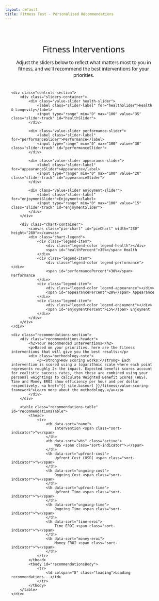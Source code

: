 ```yaml
---
layout: default
title: Fitness Test - Personalised Recommendations
---
```


<style>
/* Main container */
.fitness-test-container {
    max-width: none !important;
    width: 95% !important;
    margin: 0 auto;
    padding: 20px;
    font-family: "Open Sans", "Helvetica Neue", Helvetica, Arial, sans-serif;
}

body .main-content {
    max-width: none !important;
    padding: 1rem !important;
}
    
.header-section {
    text-align: center;
    margin-bottom: 40px;
}

.header-section h1 {
    color: #000000;
    margin-bottom: 15px;
    font-weight: normal;
}

.header-section p {
    color: #000000;
    font-size: 1.1em;
    margin-bottom: 0;
}

/* Controls layout */
.controls-section {
    display: flex;
    gap: 40px;
    margin-bottom: 40px;
    align-items: flex-start;
}

.sliders-container {
    flex: 1;
    min-width: 300px;
}

.chart-container {
    flex: 1;
    min-width: 300px;
    display: flex;
    flex-direction: column;
    align-items: center;
}

/* Slider styling */
.value-slider {
    margin-bottom: 25px;
}

.slider-label {
    display: block;
    font-weight: 600;
    margin-bottom: 8px;
    color: #333;
    font-size: 1.1em;
}

.slider-track {
    width: 100%;
    height: 8px;
    border-radius: 4px;
    background: #e9ecef;
    outline: none;
    -webkit-appearance: none;
    appearance: none;
    cursor: pointer;
    transition: all 0.3s ease;
}

.slider-track::-webkit-slider-thumb {
    -webkit-appearance: none;
    appearance: none;
    width: 24px;
    height: 24px;
    border-radius: 50%;
    background: #155799;
    cursor: pointer;
    border: 3px solid white;
    box-shadow: 0 2px 6px rgba(0,0,0,0.2);
    transition: all 0.3s ease;
}

.slider-track::-webkit-slider-thumb:hover {
    transform: scale(1.1);
    box-shadow: 0 4px 12px rgba(0,0,0,0.3);
}

.slider-track::-moz-range-thumb {
    width: 24px;
    height: 24px;
    border-radius: 50%;
    background: #155799;
    cursor: pointer;
    border: 3px solid white;
    box-shadow: 0 2px 6px rgba(0,0,0,0.2);
}

/* Color coding for sliders - solid colors */
.health-slider .slider-track { background: #28a745; }
.performance-slider .slider-track { background: #dc3545; }
.appearance-slider .slider-track { background: #ffc107; }
.enjoyment-slider .slider-track { background: #007bff; }

/* Pie chart */
.pie-chart {
    width: 280px;
    height: 280px;
    margin-bottom: 20px;
}

.chart-legend {
    display: grid;
    grid-template-columns: repeat(2, 1fr);
    gap: 15px;
    width: 100%;
    max-width: 280px;
}

.legend-item {
    display: flex;
    align-items: center;
    font-size: 0.9em;
}

.legend-color {
    width: 16px;
    height: 16px;
    border-radius: 3px;
    margin-right: 8px;
}

.legend-health { background: #28a745; }
.legend-performance { background: #dc3545; }
.legend-appearance { background: #ffc107; }
.legend-enjoyment { background: #007bff; }

/* Recommendations section */
.recommendations-section {
    background: white;
    border-radius: 8px;
    padding: 30px;
    box-shadow: 0 2px 10px rgba(0,0,0,0.1);
}

.recommendations-header {
    margin-bottom: 25px;
    text-align: center;
}

.recommendations-header h2 {
    color: #000000;
    margin-bottom: 10px;
    font-weight: normal;
}

.recommendations-header p {
    color: #000000;
}

.methodology-note {
    background: #f8f9fa;
    padding: 15px;
    border-radius: 6px;
    margin-top: 15px;
    font-size: 0.9em;
    text-align: left;
}

.methodology-note p {
    margin: 0;
}

.methodology-note a {
    color: #155799;
    text-decoration: none;
}

.methodology-note a:hover {
    text-decoration: underline;
}

/* Sort controls */
.sort-controls {
    display: none;
}

/* Table styling */
.recommendations-table {
    width: 100%;
    border-collapse: collapse;
    background: white;
    border-radius: 8px;
    overflow: hidden;
    box-shadow: 0 2px 10px rgba(0,0,0,0.1);
}

.recommendations-table th {
    background: #f8f9fa;
    padding: 15px 12px;
    text-align: left;
    font-weight: 600;
    color: #333;
    border-bottom: 2px solid #dee2e6;
    font-size: 0.9em;
    cursor: pointer;
    position: relative;
    user-select: none;
    transition: background-color 0.3s;
}

.recommendations-table th:hover {
    background: #e9ecef;
}

.recommendations-table th.active {
    background: #155799;
    color: white;
}

.recommendations-table td {
    padding: 15px 12px;
    border-bottom: 1px solid #e9ecef;
    vertical-align: middle;
}

.recommendations-table tbody tr:hover {
    background: #f8f9fa;
}

.recommendations-table tbody tr:last-child td {
    border-bottom: none;
}

/* Intervention name column */
.intervention-name {
    display: flex;
    align-items: center;
    gap: 8px;
    min-width: 200px;
}

.intervention-link {
    color: #155799;
    text-decoration: none;
    font-weight: 600;
    font-size: 1.05em;
}

.intervention-link:hover {
    text-decoration: underline;
}

.table-description-icon {
    background-color: #155799;
    color: white;
    border-radius: 50%;
    width: 18px;
    height: 18px;
    display: inline-flex;
    align-items: center;
    justify-content: center;
    font-size: 11px;
    cursor: pointer;
    transition: background-color 0.3s;
    user-select: none;
    flex-shrink: 0;
}

.table-description-icon:hover {
    background-color: #0d47a1;
}

/* Score columns */
.wbs-score {
    font-weight: bold;
    color: #e63946;
    font-size: 1.1em;
}

.eroi-score {
    font-weight: 600;
    color: #155799;
}

/* Cost and time columns */
.cost-cell, .time-cell {
    font-size: 0.9em;
}

/* Sort indicators in headers */
.sort-indicator {
    display: inline;
    margin-left: 5px;
    font-size: 1em;
    opacity: 1;
}

.recommendations-table th:hover .sort-indicator {
    opacity: 1;
}

.recommendations-table th.active .sort-indicator {
    opacity: 1;
}

/* Mobile responsiveness */
@media (max-width: 1024px) {
    .recommendations-table {
        font-size: 0.85em;
    }
    
    .recommendations-table th,
    .recommendations-table td {
        padding: 10px 8px;
    }
    
    .intervention-name {
        min-width: 150px;
    }
}

@media (max-width: 768px) {
    .recommendations-table {
        display: block;
        overflow-x: auto;
        white-space: nowrap;
    }
    
    .recommendations-table th,
    .recommendations-table td {
        padding: 8px 6px;
        min-width: 80px;
    }
    
    .intervention-name {
        min-width: 120px;
        white-space: normal;
    }
    
    .intervention-link {
        font-size: 0.95em;
    }
}

/* Mobile responsiveness */
@media (max-width: 768px) {
    .controls-section {
        flex-direction: column;
        gap: 30px;
    }
    
    .recommendations-table {
        font-size: 0.8em;
    }
    
    .recommendations-table th,
    .recommendations-table td {
        padding: 8px 4px;
    }
    
    .intervention-name {
        min-width: 100px;
    }
    
    .pie-chart {
        width: 240px;
        height: 240px;
    }
    
    .chart-legend {
        max-width: 240px;
    }
    
    .sort-controls {
        flex-direction: column;
        align-items: center;
    }
}

/* Loading state */
.loading {
    text-align: center;
    padding: 40px;
    color: #666;
}

/* Popup styles */
.popup-overlay {
    display: none;
    position: fixed;
    top: 0;
    left: 0;
    width: 100%;
    height: 100%;
    background: rgba(0,0,0,0.5);
    z-index: 999;
}

.popup-overlay.visible {
    display: block;
}

.description-popup {
    display: none;
    position: fixed;
    top: 50%;
    left: 50%;
    transform: translate(-50%, -50%);
    background: white;
    border: 1px solid #ddd;
    border-radius: 8px;
    padding: 20px;
    max-width: 500px;
    width: 90%;
    box-shadow: 0 4px 20px rgba(0,0,0,0.15);
    z-index: 1000;
}

.description-popup.visible {
    display: block;
}

.popup-close {
    position: absolute;
    top: 10px;
    right: 15px;
    background: none;
    border: none;
    font-size: 20px;
    cursor: pointer;
    color: #666;
}

.popup-close:hover {
    color: #333;
}

.popup-title {
    font-weight: bold;
    margin-bottom: 15px;
    color: #155799;
    font-size: 1.2em;
}

.popup-content {
    line-height: 1.5;
    color: #333;
}
</style>

<div class="fitness-test-container">
    <div class="header-section">
        <h1>Fitness Interventions</h1>
        <p>Adjust the sliders below to reflect what matters most to you in fitness, and we'll recommend the best interventions for your priorities.</p>
    </div>

    <div class="controls-section">
        <div class="sliders-container">
            <div class="value-slider health-slider">
                <label class="slider-label" for="healthSlider">Health & Longevity</label>
                <input type="range" min="0" max="100" value="35" class="slider-track" id="healthSlider">
            </div>
            
            <div class="value-slider performance-slider">
                <label class="slider-label" for="performanceSlider">Performance</label>
                <input type="range" min="0" max="100" value="30" class="slider-track" id="performanceSlider">
            </div>
            
            <div class="value-slider appearance-slider">
                <label class="slider-label" for="appearanceSlider">Appearance</label>
                <input type="range" min="0" max="100" value="20" class="slider-track" id="appearanceSlider">
            </div>
            
            <div class="value-slider enjoyment-slider">
                <label class="slider-label" for="enjoymentSlider">Enjoyment</label>
                <input type="range" min="0" max="100" value="15" class="slider-track" id="enjoymentSlider">
            </div>
        </div>

        <div class="chart-container">
            <canvas class="pie-chart" id="pieChart" width="280" height="280"></canvas>
            <div class="chart-legend">
                <div class="legend-item">
                    <div class="legend-color legend-health"></div>
                    <span id="healthPercent">35%</span> Health
                </div>
                <div class="legend-item">
                    <div class="legend-color legend-performance"></div>
                    <span id="performancePercent">30%</span> Performance
                </div>
                <div class="legend-item">
                    <div class="legend-color legend-appearance"></div>
                    <span id="appearancePercent">20%</span> Appearance
                </div>
                <div class="legend-item">
                    <div class="legend-color legend-enjoyment"></div>
                    <span id="enjoymentPercent">15%</span> Enjoyment
                </div>
            </div>
        </div>
    </div>

    <div class="recommendations-section">
        <div class="recommendations-header">
            <h2>Your Recommended Interventions</h2>
            <p>Based on your priorities, here are the fitness interventions that will give you the best results:</p>
            <div class="methodology-note">
                <p><strong>How scoring works:</strong> Each intervention is scored using a logarithmic scale where each point represents roughly 2× the impact. Expected benefit scores account for realistic success rates, then these are combined using your personal weightings to calculate Weighted Benefit Scores (WBS). Time and Money EROI show efficiency per hour and per dollar respectively. <a href="{{ site.baseurl }}/fitness/value-scoring-framework">Learn more about the methodology.</a></p>
            </div>
        </div>

        <table class="recommendations-table" id="recommendationsTable">
            <thead>
                <tr>
                    <th data-sort="name">
                        Intervention <span class="sort-indicator">^v</span>
                    </th>
                    <th data-sort="wbs" class="active">
                        WBS <span class="sort-indicator">↓</span>
                    </th>
                    <th data-sort="upfront-cost">
                        Upfront Cost (USD) <span class="sort-indicator">^v</span>
                    </th>
                    <th data-sort="ongoing-cost">
                        Ongoing Cost <span class="sort-indicator">^v</span>
                    </th>
                    <th data-sort="upfront-time">
                        Upfront Time <span class="sort-indicator">^v</span>
                    </th>
                    <th data-sort="ongoing-time">
                        Ongoing Time <span class="sort-indicator">^v</span>
                    </th>
                    <th data-sort="time-eroi">
                        Time EROI <span class="sort-indicator">^v</span>
                    </th>
                    <th data-sort="money-eroi">
                        Money EROI <span class="sort-indicator">^v</span>
                    </th>
                </tr>
            </thead>
            <tbody id="recommendationsBody">
                <tr>
                    <td colspan="8" class="loading">Loading recommendations...</td>
                </tr>
            </tbody>
        </table>
    </div>
</div>

<!-- Popup overlay -->
<div class="popup-overlay" id="popupOverlay" onclick="hideDescriptionPopup()"></div>

<!-- Description popup -->
<div class="description-popup" id="descriptionPopup">
    <button class="popup-close" onclick="hideDescriptionPopup()">×</button>
    <div class="popup-title" id="popupTitle"></div>
    <div class="popup-content" id="popupContent"></div>
</div>

<script>
// Build interventions data from Jekyll data files
const fitnessInterventions = {
{% for intervention_file in site.data.interventions %}
    {% assign intervention_key = intervention_file[0] %}
    {% assign intervention_data = intervention_file[1] %}
    {% if intervention_data.applicable_domains contains "fitness" %}
    "{{ intervention_key }}": {
        name: {{ intervention_data.name | jsonify }},
        description: {{ intervention_data.description | jsonify }},
        values: {
            health: {% if intervention_data.values["fitness.health"] %}{{ intervention_data.values["fitness.health"].pbs | plus: 0.0 }} + Math.log2({{ intervention_data.values["fitness.health"].isr | plus: 0.0 }}/100) + Math.log2({{ intervention_data.values["fitness.health"].uar | plus: 0.0 }}/100){% else %}0{% endif %},
            performance: {% if intervention_data.values["fitness.performance"] %}{{ intervention_data.values["fitness.performance"].pbs | plus: 0.0 }} + Math.log2({{ intervention_data.values["fitness.performance"].isr | plus: 0.0 }}/100) + Math.log2({{ intervention_data.values["fitness.performance"].uar | plus: 0.0 }}/100){% else %}0{% endif %},
            appearance: {% if intervention_data.values["fitness.appearance"] %}{{ intervention_data.values["fitness.appearance"].pbs | plus: 0.0 }} + Math.log2({{ intervention_data.values["fitness.appearance"].isr | plus: 0.0 }}/100) + Math.log2({{ intervention_data.values["fitness.appearance"].uar | plus: 0.0 }}/100){% else %}0{% endif %},
            enjoyment: {% if intervention_data.values["fitness.enjoyment"] %}{{ intervention_data.values["fitness.enjoyment"].pbs | plus: 0.0 }} + Math.log2({{ intervention_data.values["fitness.enjoyment"].isr | plus: 0.0 }}/100) + Math.log2({{ intervention_data.values["fitness.enjoyment"].uar | plus: 0.0 }}/100){% else %}0{% endif %}
        },
        resources: {
            upfront_cost: {{ intervention_data.resources.upfront_cost | plus: 0 }},
            ongoing_cost: {{ intervention_data.resources.ongoing_cost | plus: 0.0 }},
            ongoing_cost_period: {{ intervention_data.resources.ongoing_cost_period | jsonify }},
            ongoing_cost_weekly: {% if intervention_data.resources.ongoing_cost_period == "week" %}{{ intervention_data.resources.ongoing_cost | plus: 0.0 }}{% elsif intervention_data.resources.ongoing_cost_period == "month" %}{{ intervention_data.resources.ongoing_cost | plus: 0.0 | divided_by: 4.33 }}{% else %}{{ intervention_data.resources.ongoing_cost | plus: 0.0 | divided_by: 52.0 }}{% endif %},
            upfront_time: {{ intervention_data.resources.upfront_time | plus: 0 }},
            ongoing_time: {{ intervention_data.resources.ongoing_time | plus: 0.0 }},
            ongoing_time_period: {{ intervention_data.resources.ongoing_time_period | jsonify }},
            ongoing_time_weekly: {% if intervention_data.resources.ongoing_time_period == "week" %}{{ intervention_data.resources.ongoing_time | plus: 0.0 }}{% elsif intervention_data.resources.ongoing_time_period == "month" %}{{ intervention_data.resources.ongoing_time | plus: 0.0 | divided_by: 4.33 }}{% else %}{{ intervention_data.resources.ongoing_time | plus: 0.0 | divided_by: 52.0 }}{% endif %}
        }
    }{% unless forloop.last %},{% endunless %}
    {% endif %}
{% endfor %}
};

console.log('Loaded interventions:', fitnessInterventions);

// Color scheme - standard colors
const colors = {
    health: '#28a745',     // Green
    performance: '#dc3545', // Red
    appearance: '#ffc107',  // Yellow
    enjoyment: '#007bff'    // Blue
};

// Current values and sort method
let currentValues = {
    health: 35,
    performance: 30,
    appearance: 20,
    enjoyment: 15
};

let currentSort = 'wbs';

// Get DOM elements
const sliders = {
    health: document.getElementById('healthSlider'),
    performance: document.getElementById('performanceSlider'),
    appearance: document.getElementById('appearanceSlider'),
    enjoyment: document.getElementById('enjoymentSlider')
};

const percentLabels = {
    health: document.getElementById('healthPercent'),
    performance: document.getElementById('performancePercent'),
    appearance: document.getElementById('appearancePercent'),
    enjoyment: document.getElementById('enjoymentPercent')
};

const canvas = document.getElementById('pieChart');
const ctx = canvas.getContext('2d');
const recommendationsTable = document.getElementById('recommendationsTable');
const recommendationsBody = document.getElementById('recommendationsBody');

// Smart slider adjustment function
function adjustSliders(changedSlider, newValue) {
    const oldValue = currentValues[changedSlider];
    const difference = newValue - oldValue;
    
    // Update the changed slider
    currentValues[changedSlider] = newValue;
    
    // Calculate total of other sliders
    const otherSliders = Object.keys(currentValues).filter(key => key !== changedSlider);
    const otherTotal = otherSliders.reduce((sum, key) => sum + currentValues[key], 0);
    
    // If other sliders total is 0, distribute evenly
    if (otherTotal === 0) {
        const remainingValue = 100 - newValue;
        const perSlider = remainingValue / otherSliders.length;
        otherSliders.forEach(key => {
            currentValues[key] = perSlider;
        });
    } else {
        // Proportionally adjust other sliders
        const remainingValue = 100 - newValue;
        const scaleFactor = remainingValue / otherTotal;
        
        otherSliders.forEach(key => {
            currentValues[key] = Math.max(0, currentValues[key] * scaleFactor);
        });
    }
    
    // Ensure we sum to exactly 100
    const total = Object.values(currentValues).reduce((sum, val) => sum + val, 0);
    if (total !== 100) {
        const adjustment = 100 - total;
        currentValues[changedSlider] += adjustment;
    }
    
    // Update all controls
    updateAllControls();
}

function updateAllControls() {
    // Update sliders
    Object.keys(sliders).forEach(key => {
        sliders[key].value = currentValues[key];
    });
    
    // Update percentage labels
    Object.keys(percentLabels).forEach(key => {
        percentLabels[key].textContent = Math.round(currentValues[key]) + '% ';
    });
    
    // Update pie chart
    drawPieChart();
    
    // Update recommendations
    updateRecommendations();
}

function drawPieChart() {
    const centerX = canvas.width / 2;
    const centerY = canvas.height / 2;
    const radius = 100;
    
    // Clear canvas
    ctx.clearRect(0, 0, canvas.width, canvas.height);
    
    // Calculate angles
    let currentAngle = -Math.PI / 2; // Start at top
    const values = Object.keys(currentValues);
    
    values.forEach(key => {
        const sliceAngle = (currentValues[key] / 100) * 2 * Math.PI;
        
        // Draw slice
        ctx.beginPath();
        ctx.moveTo(centerX, centerY);
        ctx.arc(centerX, centerY, radius, currentAngle, currentAngle + sliceAngle);
        ctx.closePath();
        ctx.fillStyle = colors[key];
        ctx.fill();
        ctx.strokeStyle = '#fff';
        ctx.lineWidth = 3;
        ctx.stroke();
        
        currentAngle += sliceAngle;
    });
}

// Get intervention URL - fix for Jekyll
function getInterventionUrl(key) {
    // Convert snake_case to kebab-case for URLs
    const urlKey = key.replace(/_/g, '-');
    return '{{ site.baseurl }}/resources/intervention-database/' + urlKey;
}

function calculateWBS(intervention, userValues) {
    return Object.keys(userValues).reduce((sum, key) => {
        return sum + (intervention.values[key] * userValues[key] / 100);
    }, 0);
}

function calculateTimeEROI(wbs, timeWeekly) {
    return wbs / Math.max(1, timeWeekly);
}

function calculateMoneyEROI(wbs, upfrontCost, ongoingCostWeekly) {
    // Calculate equivalent weekly cost (assuming 1 year timeframe for upfront costs)
    const weeklyEquivalentCost = (upfrontCost / 52) + ongoingCostWeekly;
    return wbs / Math.max(1, weeklyEquivalentCost);
}

function showDescriptionPopup(interventionName, description) {
    document.getElementById('popupTitle').textContent = interventionName;
    document.getElementById('popupContent').textContent = description;
    document.getElementById('popupOverlay').classList.add('visible');
    document.getElementById('descriptionPopup').classList.add('visible');
}

function hideDescriptionPopup() {
    document.getElementById('popupOverlay').classList.remove('visible');
    document.getElementById('descriptionPopup').classList.remove('visible');
}

function updateRecommendations() {
    // Calculate scores for all interventions
    const scoredInterventions = Object.keys(fitnessInterventions).map(key => {
        const intervention = fitnessInterventions[key];
        const wbs = calculateWBS(intervention, currentValues);
        const timeEROI = calculateTimeEROI(wbs, intervention.resources.ongoing_time_weekly);
        const moneyEROI = calculateMoneyEROI(wbs, intervention.resources.upfront_cost, intervention.resources.ongoing_cost_weekly);
        
        return { 
            key, 
            ...intervention, 
            wbs: wbs,
            timeEROI: timeEROI,
            moneyEROI: moneyEROI
        };
    });
    
    // Sort by current sort method
    switch(currentSort) {
        case 'wbs':
            scoredInterventions.sort((a, b) => b.wbs - a.wbs);
            break;
        case 'time-eroi':
            scoredInterventions.sort((a, b) => b.timeEROI - a.timeEROI);
            break;
        case 'money-eroi':
            scoredInterventions.sort((a, b) => b.moneyEROI - a.moneyEROI);
            break;
    }
    
    // Update sort indicators
    updateSortIndicators();
    
    // Display all interventions in table format
    recommendationsBody.innerHTML = scoredInterventions.map(intervention => `
        <tr>
            <td>
                <div class="intervention-name">
                    <a href="${getInterventionUrl(intervention.key)}" class="intervention-link">${intervention.name}</a>
                    <span class="table-description-icon" onclick="showDescriptionPopup('${intervention.name.replace(/'/g, "\\'")}', '${intervention.description.replace(/'/g, "\\'")}')">i</span>
                </div>
            </td>
            <td class="wbs-score">${intervention.wbs.toFixed(1)}</td>
            <td class="cost-cell">$${intervention.resources.upfront_cost}</td>
            <td class="cost-cell">$${intervention.resources.ongoing_cost}/${intervention.resources.ongoing_cost_period}</td>
            <td class="time-cell">${intervention.resources.upfront_time}h</td>
            <td class="time-cell">${intervention.resources.ongoing_time}h/${intervention.resources.ongoing_time_period}</td>
            <td class="eroi-score">${intervention.timeEROI.toFixed(2)}</td>
            <td class="eroi-score">${intervention.moneyEROI.toFixed(2)}</td>
        </tr>
    `).join('');
}

function updateSortIndicators() {
    // Clear all indicators
    document.querySelectorAll('.sort-indicator').forEach(indicator => {
        indicator.textContent = '';
    });
    
    // Remove active class from all headers
    document.querySelectorAll('.sortable-header').forEach(header => {
        header.classList.remove('active');
    });
    
    // Set active indicator
    const activeHeader = document.querySelector(`[data-sort="${currentSort}"]`);
    if (activeHeader && activeHeader.classList.contains('sortable-header')) {
        activeHeader.classList.add('active');
        const indicator = activeHeader.querySelector('.sort-indicator');
        if (indicator) {
            indicator.textContent = '↓';
        }
    }
}

// Event listeners for sliders
Object.keys(sliders).forEach(key => {
    sliders[key].addEventListener('input', function() {
        adjustSliders(key, parseFloat(this.value));
    });
});

// Event listeners for table header sorting
document.querySelectorAll('th[data-sort]').forEach(header => {
    header.addEventListener('click', function() {
        // Update sort method
        currentSort = this.dataset.sort;
        
        // Refresh recommendations
        updateRecommendations();
    });
});

// Close popup with Escape key
document.addEventListener('keydown', function(e) {
    if (e.key === 'Escape') {
        hideDescriptionPopup();
    }
});

// Initialize
document.addEventListener('DOMContentLoaded', function() {
    updateAllControls();
});
</script>
